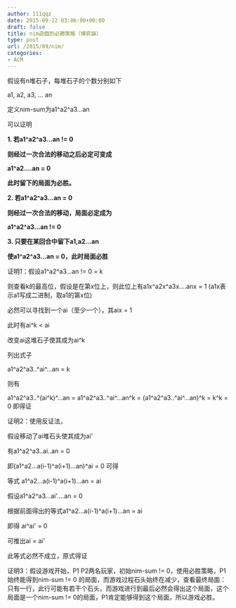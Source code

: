 ```yaml
---
author: 111qqz
date: 2015-09-22 03:06:00+00:00
draft: false
title: nim遊戲的必勝策略（博弈論）
type: post
url: /2015/09/nim/
categories:
- ACM
---
```


假设有n堆石子，每堆石子的个数分别如下




a1, a2, a3, ... an




定义nim-sum为a1^a2^a3...an




可以证明







**1. 若a1^a2^a3...an != 0**




**则经过一次合法的移动之后必定可变成**




**a1^a2....an = 0**




**此时留下的局面为必胜。**







**2. 若a1^a2^a3...an = 0**




**则经过一次合法的移动，局面必定成为**




**a1^a2^a3...an != 0**










**3. 只要在某回合中留下a1,a2...an**




**使a1^a2^a3...an = 0，此时局面必胜**










证明1：假设a1^a2^a3...an != 0 = k




则查看k的最高位，假设是在第x位上，则此位上有a1x^a2x^a3x....anx = 1 (a1x表示a1写成二进制，取a1的第x位)




必然可以寻找到一个ai（至少一个），其aix = 1




此时有ai^k < ai




改变ai这堆石子使其成为ai^k




列出式子




a1^a2^a3..^ai^...an = k




则有




a1^a2^a3..^(ai^k)^...an = a1^a2^a3..^ai^...an^k = (a1^a2^a3..^ai^...an)^k = k^k = 0  即得证







证明2：使用反证法，




假设移动了ai堆石头使其成为ai'




有a1^a2^a3..ai..an = 0




即(a1^a2...a(i-1)^a(i+1)...an)^ai = 0 可得




等式 a1^a2...a(i-1)^a(i+1)...an = ai




  
假设a1^a2^a3...ai'....an = 0




根据前面得出的等式a1^a2...a(i-1)^a(i+1)...an = ai




即得 ai^ai' = 0




可推出ai = ai'




此等式必然不成立，原式得证







证明3：假设游戏开始，P1 P2两名玩家，初始nim-sum != 0，使用必胜策略，P1始终能得到nim-sum != 0 的局面，而游戏过程石头始终在减少，查看最终局面：只有一行，此行可能有若干个石头，而游戏进行到最后必然会得出这个局面，这个局面是一个nim-sum != 0的局面，P1肯定能够得到这个局面，所以游戏必胜。

